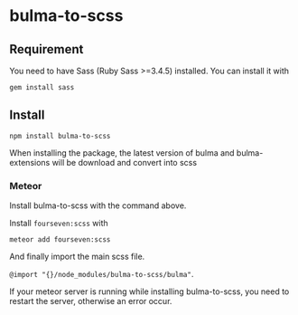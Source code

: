 # bulma-to-scss

## Requirement

You need to have Sass (Ruby Sass >=3.4.5) installed. You can install it with

`gem install sass`

## Install

  `npm install bulma-to-scss`

When installing the package, the latest version of bulma and bulma-extensions will be download and convert into scss

### Meteor

Install bulma-to-scss with the command above.

Install `fourseven:scss` with 

`meteor add fourseven:scss`

And finally import the main scss file.

`@import "{}/node_modules/bulma-to-scss/bulma"`.

If your meteor server is running while installing bulma-to-scss, you need to restart the server, otherwise an error occur.
